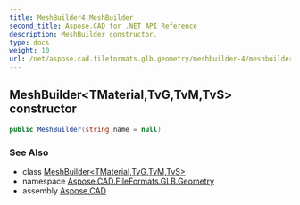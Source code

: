 ```yaml
---
title: MeshBuilder4.MeshBuilder
second_title: Aspose.CAD for .NET API Reference
description: MeshBuilder constructor. 
type: docs
weight: 10
url: /net/aspose.cad.fileformats.glb.geometry/meshbuilder-4/meshbuilder/
---
```

## MeshBuilder&lt;TMaterial,TvG,TvM,TvS&gt; constructor

```csharp
public MeshBuilder(string name = null)
```

### See Also

* class [MeshBuilder&lt;TMaterial,TvG,TvM,TvS&gt;](../)
* namespace [Aspose.CAD.FileFormats.GLB.Geometry](../../meshbuilder-4/)
* assembly [Aspose.CAD](../../../)


